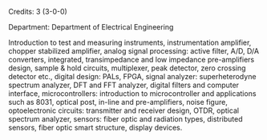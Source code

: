 Credits: 3 (3-0-0)

Department: Department of Electrical Engineering

Introduction to test and measuring instruments, instrumentation amplifier, chopper stabilized amplifier, analog signal processing: active filter, A/D, D/A converters, integrated, transimpedance and low impedance pre-amplifiers design, sample & hold circuits, multiplexer, peak detector, zero crossing detector etc., digital design: PALs, FPGA, signal analyzer: superheterodyne spectrum analyzer, DFT and FFT analyzer, digital filters and computer interface, microcontrollers: introduction to microcontroller and applications such as 8031, optical post, in-line and pre-amplifiers, noise figure, optoelectronic circuits: transmitter and receiver design, OTDR, optical spectrum analyzer, sensors: fiber optic and radiation types, distributed sensors, fiber optic smart structure, display devices.